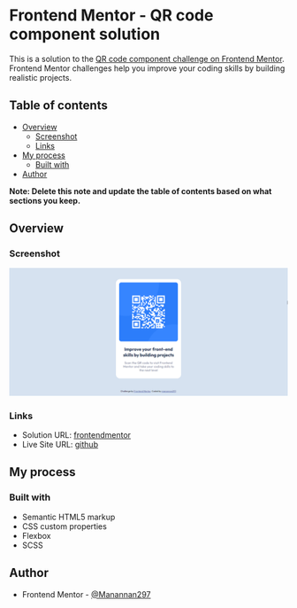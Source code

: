 # Frontend Mentor - QR code component solution

This is a solution to the [QR code component challenge on Frontend Mentor](https://www.frontendmentor.io/challenges/qr-code-component-iux_sIO_H). Frontend Mentor challenges help you improve your coding skills by building realistic projects.

## Table of contents

- [Overview](#overview)
  - [Screenshot](#screenshot)
  - [Links](#links)
- [My process](#my-process)
  - [Built with](#built-with)
- [Author](#author)

**Note: Delete this note and update the table of contents based on what sections you keep.**

## Overview

### Screenshot

![](./screenshot.png)

### Links

- Solution URL: [frontendmentor](https://www.frontendmentor.io/solutions/qr-code-component-2ukaL0LOr7)
- Live Site URL: [github](https://manannan297.github.io/fm-qr-code-component/)

## My process

### Built with

- Semantic HTML5 markup
- CSS custom properties
- Flexbox
- SCSS

## Author

- Frontend Mentor - [@Manannan297](https://www.frontendmentor.io/profile/Manannan297)
